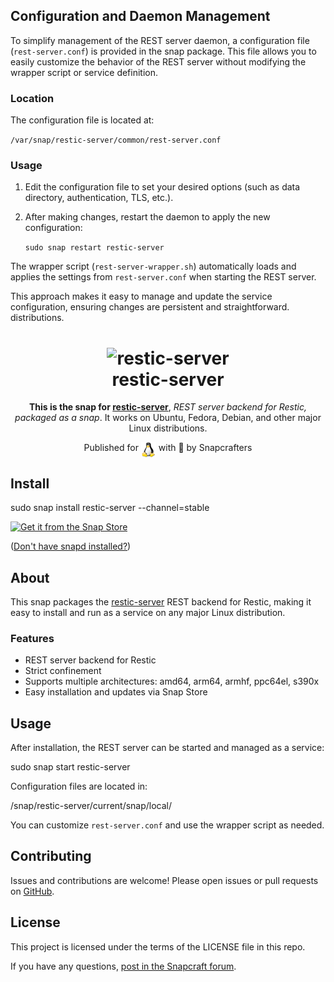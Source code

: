 ## Configuration and Daemon Management

To simplify management of the REST server daemon, a configuration file (`rest-server.conf`) is provided in the snap package. This file allows you to easily customize the behavior of the REST server without modifying the wrapper script or service definition.

### Location

The configuration file is located at:

  `/var/snap/restic-server/common/rest-server.conf`

### Usage

1. Edit the configuration file to set your desired options (such as data directory, authentication, TLS, etc.).
2. After making changes, restart the daemon to apply the new configuration:

     `sudo snap restart restic-server`

The wrapper script (`rest-server-wrapper.sh`) automatically loads and applies the settings from `rest-server.conf` when starting the REST server.

This approach makes it easy to manage and update the service configuration, ensuring changes are persistent and straightforward.
distributions.</p>
<h1 align="center">
  <img src="https://avatars1.githubusercontent.com/u/29598503?v=3&s=256" alt="restic-server">
  <br />
  restic-server
</h1>

<p align="center"><b>This is the snap for <a href="https://github.com/restic/rest-server">restic-server</a></b>, <i>REST server backend for Restic, packaged as a snap</i>. It works on Ubuntu, Fedora, Debian, and other major Linux distributions.</p>

<!-- Uncomment and modify this when you are provided a build status badge
<p align="center">
<a href="https://snapcraft.io/my-snap-name">
  <img alt="enpass" src="https://snapcraft.io/my-snap-name/badge.svg" />
</a>
<a href="https://snapcraft.io/my-snap-name">
  <img alt="enpass" src="https://snapcraft.io/my-snap-name/trending.svg?name=0" />
</a>
</p>
-->

<!-- Uncomment and modify this when you have a screenshot
![my-snap-name](screenshot.png?raw=true "my-snap-name")
-->

<p align="center">Published for <img src="https://raw.githubusercontent.com/anythingcodes/slack-emoji-for-techies/gh-pages/emoji/tux.png" align="top" width="24" /> with 💝 by Snapcrafters</p>


## Install

  sudo snap install restic-server --channel=stable

[![Get it from the Snap Store](https://snapcraft.io/static/images/badges/en/snap-store-white.svg)](https://snapcraft.io/restic-server)



([Don't have snapd installed?](https://snapcraft.io/docs/core/install))


## About

This snap packages the [restic-server](https://github.com/restic/rest-server) REST backend for Restic, making it easy to install and run as a service on any major Linux distribution.

### Features
- REST server backend for Restic
- Strict confinement
- Supports multiple architectures: amd64, arm64, armhf, ppc64el, s390x
- Easy installation and updates via Snap Store

## Usage

After installation, the REST server can be started and managed as a service:

  sudo snap start restic-server

Configuration files are located in:

  /snap/restic-server/current/snap/local/

You can customize `rest-server.conf` and use the wrapper script as needed.

## Contributing

Issues and contributions are welcome! Please open issues or pull requests on [GitHub](https://github.com/capruro/restic-server-snap).

## License

This project is licensed under the terms of the LICENSE file in this repo.

If you have any questions, [post in the Snapcraft forum](https://forum.snapcraft.io).

<!--
## The Snapcrafters

| [![Your Name](https://gravatar.com/avatar/bc0bced65e963eb5c3a16cab8b004431/?s=128)](https://github.com/yourname/) |
| :---: |
| [Your Name](https://github.com/yourname/) |
--> 

<!-- Uncomment and modify this when you have upstream contacts
## Upstream

| [![Upstream Name](https://gravatar.com/avatar/bc0bced65e963eb5c3a16cab8b004431?s=128)](https://github.com/upstreamname) |
| :---: |
| [Upstream Name](https://github.com/upstreamname) |
-->

